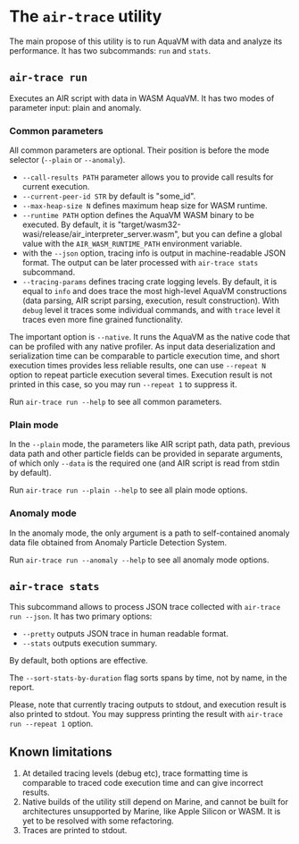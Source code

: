 # The `air-trace` utility

The main propose of this utility is to run AquaVM with data and analyze its performance.  It has two subcommands: `run` and `stats`.

## `air-trace run`

Executes an AIR script with data in WASM AquaVM.  It has two modes of parameter input: plain and anomaly.

### Common parameters
All common parameters are optional.  Their position is before the mode selector (`--plain` or `--anomaly`).

+ `--call-results PATH` parameter allows you to provide call results for current execution.
+ `--current-peer-id STR` by default is "some_id".
+ `--max-heap-size N` defines maximum heap size for WASM runtime.
+ `--runtime PATH` option defines the AquaVM WASM binary to be executed.  By default, it is "target/wasm32-wasi/release/air_interpreter_server.wasm", but you can define a global value with the `AIR_WASM_RUNTIME_PATH` environment variable.
+ with the `--json` option, tracing info is output in machine-readable JSON format.  The output can be later processed with `air-trace stats` subcommand.
+ `--tracing-params` defines tracing crate logging levels.  By default, it is equal to `info` and does trace the most high-level AquaVM constructions (data parsing, AIR script parsing, execution, result construction).  With `debug` level it traces some individual commands, and with `trace` level it traces even more fine grained functionality.

The important option is `--native`.  It runs the AquaVM as the native code that can be profiled with any native profiler.  As input data deserialization and serialization time can be comparable to particle execution time, and short execution times provides less reliable results, one can use `--repeat N` option to repeat particle execution several times.  Execution result is not printed in this case, so you may run `--repeat 1` to suppress it.

Run `air-trace run --help` to see all common parameters.

### Plain mode
In the `--plain` mode, the parameters like AIR script path, data path, previous data path and other particle fields can be provided in separate arguments, of which only `--data` is the required one (and AIR script is read from stdin by default).

Run `air-trace run --plain --help` to see all plain mode options.

### Anomaly mode
In the anomaly mode, the only argument is a path to self-contained anomaly data file obtained from Anomaly Particle Detection System.

Run `air-trace run --anomaly --help` to see all anomaly mode options.

## `air-trace stats`

This subcommand allows to process JSON trace collected with `air-trace run --json`.  It has two primary options:

+ `--pretty` outputs JSON trace in human readable format.
+ `--stats` outputs execution summary.

By default, both options are effective.

The `--sort-stats-by-duration` flag sorts spans by time, not by name, in the report.

Please, note that currently tracing outputs to stdout, and execution result is also printed to stdout.  You may suppress printing the result with `air-trace run --repeat 1` option.

## Known limitations

1. At detailed tracing levels (debug etc), trace formatting time is comparable to traced code execution time and can give incorrect results.
2. Native builds of the utility still depend on Marine, and cannot be built for architectures unsupported by Marine, like Apple Silicon or WASM.  It is yet to be resolved with some refactoring.
3. Traces are printed to stdout.
